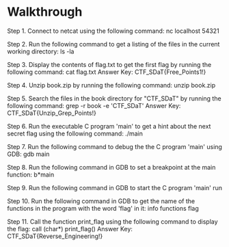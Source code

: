 # Walkthrough

Step 1. Connect to netcat using the following command:
nc localhost 54321

Step 2. Run the following command to get a listing of the files in the current working directory:
ls -la

Step 3. Display the contents of flag.txt to get the first flag by running the following command:
cat flag.txt
Answer Key: CTF_SDaT{Free_Points1!}

Step 4. Unzip book.zip by running the following command:
unzip book.zip

Step 5. Search the files in the book directory for "CTF_SDaT" by running the following command: 
grep -r book -e 'CTF_SDaT'
Answer Key: CTF_SDaT{Unzip_Grep_Points!}

Step 6. Run the executable C program 'main' to get a hint about the next secret flag using the following command:
./main

Step 7. Run the following command to debug the the C program 'main' using GDB:
gdb main

Step 8. Run the following command in GDB to set a breakpoint at the main function:
b*main

Step 9. Run the following command in GDB to start the C program 'main'
run

Step 10. Run the following command in GDB to get the name of the functions in the program with the word 'flag' in it:
info functions flag

Step 11. Call the function print_flag using the following command to display the flag:
call (char*) print_flag()
Answer Key: CTF_SDaT{Reverse_Engineering!}
